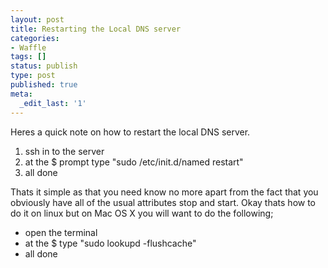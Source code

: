 ```yaml
---
layout: post
title: Restarting the Local DNS server
categories:
- Waffle
tags: []
status: publish
type: post
published: true
meta:
  _edit_last: '1'
---
```

Heres a quick note on how to restart the local DNS server.

1. ssh in to the server
2. at the $ prompt type "sudo /etc/init.d/named restart"
3. all done

Thats it simple as that you need know no more apart from the fact that you obviously have all of the usual attributes stop and start. Okay thats how to do it on linux but on Mac OS X you will want to do the following;

- open the terminal
- at the $ type "sudo lookupd -flushcache"
- all done

